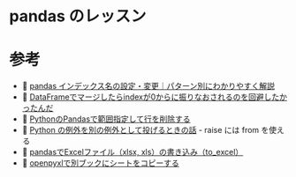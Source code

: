 # pandas のレッスン

# 参考

* 📖 [pandas インデックス名の設定・変更｜パターン別にわかりやすく解説](https://www.yutaka-note.com/entry/pandas_index_setting#google_vignette)
* 📖 [DataFrameでマージしたらindexが0からに振りなおされるのを回避したかったんだ](https://qiita.com/Sicut_study/items/445e9b49cd682ba1f2f7)
* 📖 [PythonのPandasで範囲指定して行を削除する](https://it-ojisan.tokyo/pandas-range-row-delete/)
* 📖 [Python の例外を別の例外として投げるときの話](https://blog.serverworks.co.jp/2020/09/23/115853) - raise には from を使える
* 📖 [pandasでExcelファイル（xlsx, xls）の書き込み（to_excel）](https://note.nkmk.me/python-pandas-to-excel/)
* 📖 [openpyxlで別ブックにシートをコピーする](https://qiita.com/github-nakasho/items/fb9df8e423bb8784cbbd)
